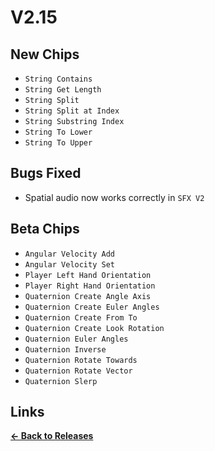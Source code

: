 # V2.15

## New Chips

* `String Contains`
* `String Get Length`
* `String Split`
* `String Split at Index`
* `String Substring Index`
* `String To Lower`
* `String To Upper`

## Bugs Fixed

* Spatial audio now works correctly in `SFX V2`

## Beta Chips

* `Angular Velocity Add`
* `Angular Velocity Set`
* `Player Left Hand Orientation`
* `Player Right Hand Orientation`
* `Quaternion Create Angle Axis`
* `Quaternion Create Euler Angles`
* `Quaternion Create From To`
* `Quaternion Create Look Rotation`
* `Quaternion Euler Angles`
* `Quaternion Inverse`
* `Quaternion Rotate Towards`
* `Quaternion Rotate Vector`
* `Quaternion Slerp`

## Links

**[<- Back to Releases](/releases/)**
